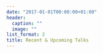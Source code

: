 ```yaml
---
date: "2017-01-01T00:00:00+01:00"
header:
  caption: ""
  image: ""
list_format: 2
title: Recent & Upcoming Talks
---
```

